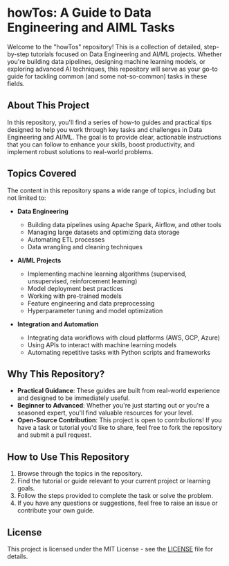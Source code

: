# howTos: A Guide to Data Engineering and AIML Tasks

Welcome to the "howTos" repository! This is a collection of detailed, step-by-step tutorials focused on Data Engineering and AI/ML projects. Whether you're building data pipelines, designing machine learning models, or exploring advanced AI techniques, this repository will serve as your go-to guide for tackling common (and some not-so-common) tasks in these fields.

## About This Project

In this repository, you'll find a series of how-to guides and practical tips designed to help you work through key tasks and challenges in Data Engineering and AI/ML. The goal is to provide clear, actionable instructions that you can follow to enhance your skills, boost productivity, and implement robust solutions to real-world problems.

## Topics Covered

The content in this repository spans a wide range of topics, including but not limited to:

- **Data Engineering**  
  - Building data pipelines using Apache Spark, Airflow, and other tools
  - Managing large datasets and optimizing data storage
  - Automating ETL processes
  - Data wrangling and cleaning techniques

- **AI/ML Projects**  
  - Implementing machine learning algorithms (supervised, unsupervised, reinforcement learning)
  - Model deployment best practices
  - Working with pre-trained models
  - Feature engineering and data preprocessing
  - Hyperparameter tuning and model optimization

- **Integration and Automation**  
  - Integrating data workflows with cloud platforms (AWS, GCP, Azure)
  - Using APIs to interact with machine learning models
  - Automating repetitive tasks with Python scripts and frameworks

## Why This Repository?

- **Practical Guidance**: These guides are built from real-world experience and designed to be immediately useful.  
- **Beginner to Advanced**: Whether you're just starting out or you're a seasoned expert, you'll find valuable resources for your level.  
- **Open-Source Contribution**: This project is open to contributions! If you have a task or tutorial you'd like to share, feel free to fork the repository and submit a pull request.

## How to Use This Repository

1. Browse through the topics in the repository.
2. Find the tutorial or guide relevant to your current project or learning goals.
3. Follow the steps provided to complete the task or solve the problem.
4. If you have any questions or suggestions, feel free to raise an issue or contribute your own guide.

## License

This project is licensed under the MIT License - see the [LICENSE](LICENSE) file for details.
